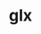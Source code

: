 ---
title: "glx"
layout: cache
categories: [package, develop-2025-04-06]
meta: {"compilers": ["none"], "num_specs": 10, "num_specs_by_stack": {"data-vis-sdk": 1, "e4s": 7, "hep": 2, "root": 10}, "oss": ["ubuntu20.04", "ubuntu22.04"], "platforms": ["linux"], "stacks": ["data-vis-sdk", "e4s", "hep", "root"], "targets": ["x86_64_v3"], "versions": ["1.4"]}
spec_details: [{"compiler": "none", "hash": "7bvhlqbtsr3xlejboodmyhhmfh4mypzv", "os": "ubuntu22.04", "platform": "linux", "size": "-", "stacks": ["e4s", "root"], "target": "x86_64_v3", "variants": ["build_system=bundle"], "versions": ["1.4"]}, {"compiler": "none", "hash": "a67tk2j3aywx3gioe62jmyf54oa5sdq2", "os": "ubuntu20.04", "platform": "linux", "size": "-", "stacks": ["data-vis-sdk", "root"], "target": "x86_64_v3", "variants": ["build_system=bundle"], "versions": ["1.4"]}, {"compiler": "none", "hash": "bsxvx2tola5ofjth2gnsm6ukdli5zvhw", "os": "ubuntu22.04", "platform": "linux", "size": "-", "stacks": ["e4s", "root"], "target": "x86_64_v3", "variants": ["build_system=bundle"], "versions": ["1.4"]}, {"compiler": "none", "hash": "d4rwhbzdze3r2fb7m6rksxdsknxxuxgg", "os": "ubuntu22.04", "platform": "linux", "size": "-", "stacks": ["hep", "root"], "target": "x86_64_v3", "variants": ["build_system=bundle"], "versions": ["1.4"]}, {"compiler": "none", "hash": "g2sz5hubgww4mnfe7kjqg2cqq6dys2wa", "os": "ubuntu22.04", "platform": "linux", "size": "-", "stacks": ["hep", "root"], "target": "x86_64_v3", "variants": ["build_system=bundle"], "versions": ["1.4"]}, {"compiler": "none", "hash": "hcty3xxyz4twhpwthby5s2af6vmwnf3j", "os": "ubuntu22.04", "platform": "linux", "size": "-", "stacks": ["e4s", "root"], "target": "x86_64_v3", "variants": ["build_system=bundle"], "versions": ["1.4"]}, {"compiler": "none", "hash": "jgeo5s7cwqjbhljy4cfiqvmpzziwkykt", "os": "ubuntu22.04", "platform": "linux", "size": "-", "stacks": ["e4s", "root"], "target": "x86_64_v3", "variants": ["build_system=bundle"], "versions": ["1.4"]}, {"compiler": "none", "hash": "pcmgudqn2iftjlmbu5tdv7fspo7ddmuk", "os": "ubuntu22.04", "platform": "linux", "size": "-", "stacks": ["e4s", "root"], "target": "x86_64_v3", "variants": ["build_system=bundle"], "versions": ["1.4"]}, {"compiler": "none", "hash": "scnagjzfvuns4iiis7ekcivfwsnqiwaj", "os": "ubuntu22.04", "platform": "linux", "size": "-", "stacks": ["e4s", "root"], "target": "x86_64_v3", "variants": ["build_system=bundle"], "versions": ["1.4"]}, {"compiler": "none", "hash": "vcw266zyyn3v6nepy6lktmu6ggz3wb2b", "os": "ubuntu22.04", "platform": "linux", "size": "-", "stacks": ["e4s", "root"], "target": "x86_64_v3", "variants": ["build_system=bundle"], "versions": ["1.4"]}]
---